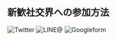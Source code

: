 ## 新歓社交界への参加方法

![Twitter](https://user-images.githubusercontent.com/29771659/27679919-1aced358-5cf5-11e7-958c-3092de36f56c.png)
![LINE@](https://user-images.githubusercontent.com/29771659/27680327-51b65af2-5cf6-11e7-90c0-4bb01765419e.png)
![Googleform](https://user-images.githubusercontent.com/29771659/27680116-b273c402-5cf5-11e7-898f-8a951425630d.png)
